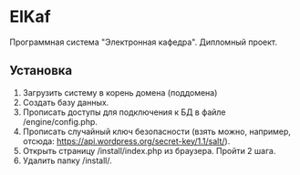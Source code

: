 # ElKaf
Программная система "Электронная кафедра". Дипломный проект.

## Установка
1. Загрузить систему в корень домена (поддомена)
2. Создать базу данных.
3. Прописать доступы для подключения к БД в файле /engine/config.php.
4. Прописать случайный ключ безопасности (взять можно, например, отсюда: https://api.wordpress.org/secret-key/1.1/salt/).
4. Открыть страницу /install/index.php из браузера. Пройти 2 шага.
5. Удалить папку /install/.